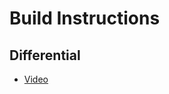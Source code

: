 # Build Instructions
## Differential
 * [Video](http://www.youtube.com/watch?v=Th_myFCZTWo&feature=youtu.be)